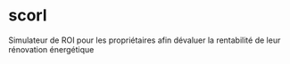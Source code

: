# scorl
Simulateur de ROI pour les propriétaires afin dévaluer la rentabilité de leur rénovation énergétique
